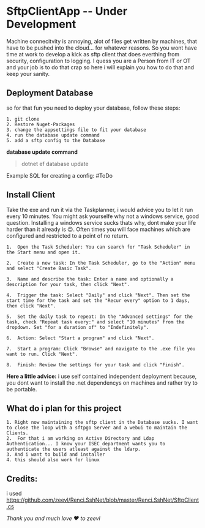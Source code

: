 # SftpClientApp -- Under Development

Machine connecitvity is annoying, alot of files get written by machines, that have to be pushed into the cloud... for whatever reasons. So you wont have time at work to develop a kick as sftp client that does everthing from security, configuration to logging. I quess you are a Person from IT or OT and your job is to do that crap so here i will explain you how to do that and keep your sanity.


## Deployment Database

so for that fun you need to deploy your database, follow these steps:

```
1. git clone
2. Restore Nuget-Packages
3. change the appsettings file to fit your database
4. run the database update command
5. add a sftp config to the Database
```
**database update command**
>dotnet ef database update

Example SQL for creating a config:
#ToDo

## Install Client

Take the exe and run it via the Taskplanner, i would advice you to let it run every 10 minutes.
You might ask yourselfe why not a windows service, good question. Installing a windows service sucks thats why, dont make your life harder than it already is 😉. Often times you will face machines which are configured and restricted to a point of no return. 

```
1.  Open the Task Scheduler: You can search for "Task Scheduler" in the Start menu and open it.
 
2.  Create a new task: In the Task Scheduler, go to the "Action" menu and select "Create Basic Task".
    
3.  Name and describe the task: Enter a name and optionally a description for your task, then click "Next".
    
4.  Trigger the task: Select "Daily" and click "Next". Then set the start time for the task and set the "Recur every" option to 1 days, then click "Next".
    
5.  Set the daily task to repeat: In the "Advanced settings" for the task, check "Repeat task every:" and select "10 minutes" from the dropdown. Set "for a duration of" to "Indefinitely".
    
6.  Action: Select "Start a program" and click "Next".
    
7.  Start a program: Click "Browse" and navigate to the .exe file you want to run. Click "Next".
    
8.  Finish: Review the settings for your task and click "Finish".
```
**Here a little advice:**
i use self contained independent deployment because, you dont want to install the .net dependencys on machines and rather try to be portable.

## What do i plan for this project

```
1. Right now maintaining the sftp client in the Database sucks. I want to close the loop with a sftpgo Server and a webui to maintain the Clients.
2.  For that i am working on Active Directory and Ldap Authentication... I know your ISEC department wants you to authenticate the users atleast against the ldarp.
3. And i want to build and installer
4. this should also work for linux
```
## Credits:

i used 
https://github.com/zeevl/Renci.SshNet/blob/master/Renci.SshNet/SftpClient.cs

*Thank you and much love ❤ to zeevl*

